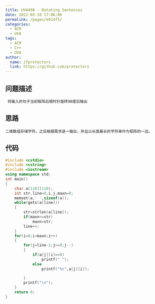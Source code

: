 ```yaml
---
title: UVA490 - Rotating Sentences
date: 2022-05-18 17:06:06
permalink: /pages/e914f5/
categories: 
  - ACM
  - UVA
tags: 
  - ACM
  - C++
  - UVA
author: 
  name: zfprotectors
  link: https://github.com/protectors
---
```

## 问题描述
	 将输入的句子当初矩阵后顺时针旋转90度后输出
	 


## 思路
	二维数组存储字符，之后根据需求逐一输出，并且以长度最长的字符串作为矩阵的一边。

## 代码

```c++
#include <cstdio>
#include <cstring>
#include <iostream>
using namespace std;
int main()
{
    char a[110][110];
    int str,line=0,i,j,maxn=0;
    memset(a,' ',sizeof(a));
    while(gets(a[line]))
    {
        str=strlen(a[line]);
        if(maxn<=str)
            maxn=str;
        line++;
    }
    for(i=0;i<maxn;i++)
    {
        for(j=line-1;j>=0;j--)
        {
            if(a[j][i]==0)
                printf(" ");
            else
                printf("%c",a[j][i]);

        }
        printf("\n");
    }
    return 0;
}

```


